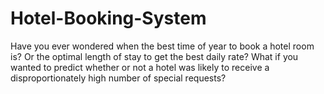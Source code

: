 # Hotel-Booking-System
Have you ever wondered when the best time of year to book a hotel room is? Or the optimal length of stay to get the best daily rate? What if you wanted to predict whether or not a hotel was likely to receive a disproportionately high number of special requests?
